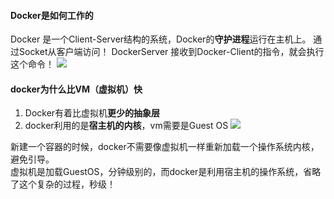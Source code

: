 #### Docker是如何工作的
Docker 是一个Client-Server结构的系统，Docker的**守护进程**运行在主机上。
通过Socket从客户端访问！
DockerServer 接收到Docker-Client的指令，就会执行这个命令！
![](https://i-blog.csdnimg.cn/blog_migrate/559c1a1c8ee9a42db804b3ad0cf9c8d8.png)

#### docker为什么比VM（虚拟机）快
1. Docker有着比虚拟机**更少的抽象层**
2. docker利用的是**宿主机的内核**，vm需要是Guest OS
![](https://i-blog.csdnimg.cn/blog_migrate/ed334b904a3ed287a96711130b9d9735.png)

新建一个容器的时候，docker不需要像虚拟机一样重新加载一个操作系统内核，避免引导。  
虚拟机是加载GuestOS，分钟级别的，而docker是利用宿主机的操作系统，省略了这个复杂的过程，秒级！